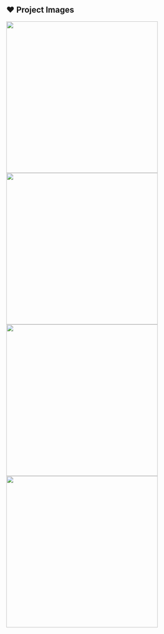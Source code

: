 ## :heart: Project Images
<div class="row">
<img src="https://github.com/karimbouafif/NGIGPSCLIENT/assets/48072325/93bf7af1-09e1-4694-87ea-bd3f0e51fb21.jpg" width=400 heigth=800/>
<img src="https://github.com/karimbouafif/NGIGPSCLIENT/assets/48072325/9f6ede7e-21e6-44b7-ac3b-5506bdedfbef.jpg" width=400 heigth=800/>
</div>
<div class="row">
<img src="https://github.com/karimbouafif/NGIGPSCLIENT/assets/48072325/bfade8c6-5c8d-4d90-97ca-28bc0872d3c8.jpg" width=400 heigth=800/>
<img src="https://github.com/karimbouafif/NGIGPSCLIENT/assets/48072325/2b9190dd-7e8c-439b-8de5-98d546f9a13b.jpg" width=400 heigth=800/>
</div>
